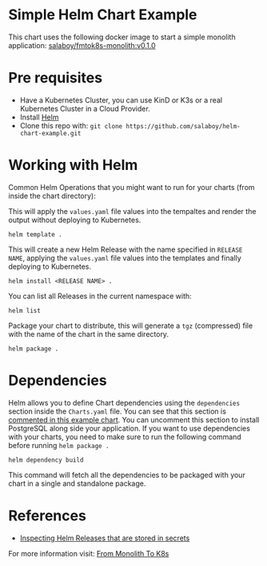 # Simple Helm Chart Example

This chart uses the following docker image to start a simple monolith application: [salaboy/fmtok8s-monolith:v0.1.0](https://hub.docker.com/r/salaboy/fmtok8s-monolith)

# Pre requisites

- Have a Kubernetes Cluster, you can use KinD or K3s or a real Kubernetes Cluster in a Cloud Provider. 
- Install [Helm](https://helm.sh/docs/intro/install/)
- Clone this repo with: `git clone https://github.com/salaboy/helm-chart-example.git`


# Working with Helm

Common Helm Operations that you might want to run for your charts (from inside the chart directory): 

This will apply the `values.yaml` file values into the tempaltes and render the output without deploying to Kubernetes.
```
helm template .
```

This will create a new Helm Release with the name specified in `RELEASE NAME`, applying the `values.yaml` file values into the templates and finally deploying to Kubernetes. 
```
helm install <RELEASE NAME> .
```

You can list all Releases in the current namespace with: 

```
helm list
```

Package your chart to distribute, this will generate a `tgz` (compressed) file with the name of the chart in the same directory. 
```
helm package . 
```

# Dependencies

Helm allows you to define Chart dependencies using the `dependencies` section inside the `Charts.yaml` file. You can see that this section is [commented in this example chart](https://github.com/salaboy/helm-chart-example/blob/main/Chart.yaml#L19). You can uncomment this section to install PostgreSQL along side your application. 
If you want to use dependencies with your charts, you need to make sure to run the following command before running `helm package .`

```
helm dependency build
```

This command will fetch all the dependencies to be packaged with your chart in a single and standalone package.

# References

- [Inspecting Helm Releases that are stored in secrets](https://dbafromthecold.com/2020/08/10/decoding-helm-secrets/)


For more information visit: [From Monolith To K8s](http://github.com/salaboy/from-monolith-to-k8s)

